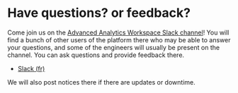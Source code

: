 # Have questions? or feedback?

Come join us on the [Advanced Analytics Workspace Slack channel](https://statcan-aaw.slack.com)! You will find a bunch of other users of the platform there who may be able to answer your questions, and some of the engineers will usually be present on the channel. You can ask questions and provide feedback there.

- [Slack (fr)](https://statcan-eaa.slack.com)

We will also post notices there if there are updates or downtime.

